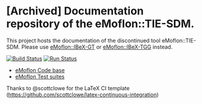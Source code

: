 # [Archived] Documentation repository of the eMoflon::TIE-SDM.

This project hosts the documentation of the discontinued tool eMoflon::TIE-SDM.
Please use [eMoflon::IBeX-GT](https://paper.dropbox.com/doc/Unidirectional-Model-Transformation-with-eMoflonIBeX-siVjGl9SaMSuBnBYEv6cG) or [eMoflon::IBeX-TGG](https://paper.dropbox.com/doc/Bidirectional-Model-Transformation-with-eMoflonIBeX--ATkXHGbhC88i7~2HRM7JLZJKAQ-GxyQmS2198CgxBhOCj8Hv) instead.

[![Build Status](https://travis-ci.org/eMoflon/emoflon-docu.svg?branch=master)](https://travis-ci.org/eMoflon/emoflon-docu)
[![Run Status](https://api.shippable.com/projects/5882612d8a01ae1000345a0f/badge?branch=master)](https://app.shippable.com/projects/5882612d8a01ae1000345a0f)
<!--
[![Join the chat at https://gitter.im/eMoflon/emoflon-issue-tracking-system](https://badges.gitter.im/Join%20Chat.svg)](https://gitter.im/eMoflon/emoflon-issue-tracking-system?utm_source=badge&utm_medium=badge&utm_campaign=pr-badge&utm_content=badge)
-->

 * [eMoflon Code base](https://github.com/eMoflon/emoflon-tool)
 * [eMoflon Test suites](https://github.com/eMoflon/emoflon-tests)

Thanks to @scottclowe for the LaTeX CI template (https://github.com/scottclowe/latex-continuous-integration)
